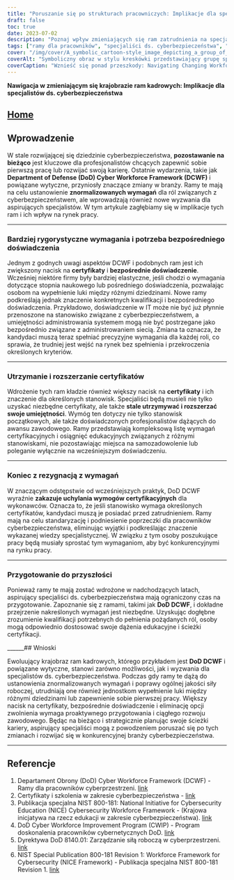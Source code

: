 ```yaml
---
title: "Poruszanie się po strukturach pracowniczych: Implikacje dla specjalistów ds. cyberbezpieczeństwa"
draft: false
toc: true
date: 2023-07-02
description: "Poznaj wpływ zmieniających się ram zatrudnienia na specjalistów ds. cyberbezpieczeństwa i wyzwania, przed którymi stoją, aby spełnić nowe wymagania."
tags: ["ramy dla pracowników", "specjaliści ds. cyberbezpieczeństwa", "Departament Obrony", "DoD Cyber Workforce Framework", "certyfikaty", "rynek pracy", "rozwój zawodowy", "ścieżki kariery", "branża cyberbezpieczeństwa", "bezpośrednie doświadczenie", "znormalizowane wymagania", "opcje zwolnienia", "kwalifikacje", "ewoluujący krajobraz", "DCWF", "implikacje ramowe", "zmieniające się wymagania", "pracownicy cyberbezpieczeństwa", "rozwój kariery", "wytyczne dla pracowników", "certyfikaty bezpieczeństwa", "role związane z cyberbezpieczeństwem", "zmiany w branży", "rynek pracy cyberbezpieczeństwa", "wyzwania związane z siłą roboczą", "edukacja w zakresie cyberbezpieczeństwa", "rozszerzenie zestawu umiejętności", "standardy pracowników cyberbezpieczeństwa", "przyszłych specjalistów ds. cyberbezpieczeństwa", "Przygotowanie DoD DCWF", "wzmocnienie siły roboczej"]
cover: "/img/cover/A_symbolic_cartoon-style_image_depicting_a_group_of_cyberse.png"
coverAlt: "Symboliczny obraz w stylu kreskówki przedstawiający grupę specjalistów ds. cyberbezpieczeństwa poruszających się po krajobrazie przypominającym labirynt z ramami siły roboczej jako wysokimi przeszkodami, trzymając certyfikaty i wspinając się po drabinach rozwoju zawodowego."
coverCaption: "Wznieść się ponad przeszkody: Navigating Changing Workforce Frameworks."
---
```


**Nawigacja w zmieniającym się krajobrazie ram kadrowych: Implikacje dla specjalistów ds. cyberbezpieczeństwa**

## [Home](/cyber-security-career-playbook-start/)

## Wprowadzenie

W stale rozwijającej się dziedzinie cyberbezpieczeństwa, **pozostawanie na bieżąco** jest kluczowe dla profesjonalistów chcących zapewnić sobie pierwszą pracę lub rozwijać swoją karierę. Ostatnie wydarzenia, takie jak **Department of Defense (DoD) Cyber Workforce Framework (DCWF)** i powiązane wytyczne, przyniosły znaczące zmiany w branży. Ramy te mają na celu ustanowienie **znormalizowanych wymagań** dla ról związanych z cyberbezpieczeństwem, ale wprowadzają również nowe wyzwania dla aspirujących specjalistów. W tym artykule zagłębiamy się w implikacje tych ram i ich wpływ na rynek pracy.

______

### Bardziej rygorystyczne wymagania i potrzeba bezpośredniego doświadczenia

Jednym z godnych uwagi aspektów DCWF i podobnych ram jest ich zwiększony nacisk na **certyfikaty** i **bezpośrednie doświadczenie**. Wcześniej niektóre firmy były bardziej elastyczne, jeśli chodzi o wymagania dotyczące stopnia naukowego lub pośredniego doświadczenia, pozwalając osobom na wypełnienie luki między różnymi dziedzinami. Nowe ramy podkreślają jednak znaczenie konkretnych kwalifikacji i bezpośredniego doświadczenia. Przykładowo, doświadczenie w IT może nie być już płynnie przenoszone na stanowisko związane z cyberbezpieczeństwem, a umiejętności administrowania systemem mogą nie być postrzegane jako bezpośrednio związane z administrowaniem siecią. Zmiana ta oznacza, że kandydaci muszą teraz spełniać precyzyjne wymagania dla każdej roli, co sprawia, że trudniej jest wejść na rynek bez spełnienia i przekroczenia określonych kryteriów.

______

### Utrzymanie i rozszerzanie certyfikatów

Wdrożenie tych ram kładzie również większy nacisk na **certyfikaty** i ich znaczenie dla określonych stanowisk. Specjaliści będą musieli nie tylko uzyskać niezbędne certyfikaty, ale także **stale utrzymywać i rozszerzać swoje umiejętności**. Wymóg ten dotyczy nie tylko stanowisk początkowych, ale także doświadczonych profesjonalistów dążących do awansu zawodowego. Ramy przedstawiają kompleksową listę wymagań certyfikacyjnych i osiągnięć edukacyjnych związanych z różnymi stanowiskami, nie pozostawiając miejsca na samozadowolenie lub poleganie wyłącznie na wcześniejszym doświadczeniu.

______

### Koniec z rezygnacją z wymagań

W znaczącym odstępstwie od wcześniejszych praktyk, DoD DCWF wyraźnie **zakazuje uchylania wymogów certyfikacyjnych** dla wykonawców. Oznacza to, że jeśli stanowisko wymaga określonych certyfikatów, kandydaci muszą je posiadać przed zatrudnieniem. Ramy mają na celu standaryzację i podniesienie poprzeczki dla pracowników cyberbezpieczeństwa, eliminując wyjątki i podkreślając znaczenie wykazanej wiedzy specjalistycznej. W związku z tym osoby poszukujące pracy będą musiały sprostać tym wymaganiom, aby być konkurencyjnymi na rynku pracy.

______

### Przygotowanie do przyszłości

Ponieważ ramy te mają zostać wdrożone w nadchodzących latach, aspirujący specjaliści ds. cyberbezpieczeństwa mają ograniczony czas na przygotowanie. Zapoznanie się z ramami, takimi jak **DoD DCWF**, i dokładne przejrzenie nakreślonych wymagań jest niezbędne. Uzyskując dogłębne zrozumienie kwalifikacji potrzebnych do pełnienia pożądanych ról, osoby mogą odpowiednio dostosować swoje dążenia edukacyjne i ścieżki certyfikacji.

______## Wnioski

Ewoluujący krajobraz ram kadrowych, którego przykładem jest **DoD DCWF** i powiązane wytyczne, stanowi zarówno możliwości, jak i wyzwania dla specjalistów ds. cyberbezpieczeństwa. Podczas gdy ramy te dążą do ustanowienia znormalizowanych wymagań i poprawy ogólnej jakości siły roboczej, utrudniają one również jednostkom wypełnienie luki między różnymi dziedzinami lub zapewnienie sobie pierwszej pracy. Większy nacisk na certyfikaty, bezpośrednie doświadczenie i eliminację opcji zwolnienia wymaga proaktywnego przygotowania i ciągłego rozwoju zawodowego. Będąc na bieżąco i strategicznie planując swoje ścieżki kariery, aspirujący specjaliści mogą z powodzeniem poruszać się po tych zmianach i rozwijać się w konkurencyjnej branży cyberbezpieczeństwa.

______

## Referencje

1. Departament Obrony (DoD) Cyber Workforce Framework (DCWF) - Ramy dla pracowników cyberprzestrzeni. [link](https://www.acq.osd.mil/cmmc/dod-cyber-workforce-framework.html)
2. Certyfikaty i szkolenia w zakresie cyberbezpieczeństwa - [link](https://www.comptia.org/certifications/security)
3. Publikacja specjalna NIST 800-181: National Initiative for Cybersecurity Education (NICE) Cybersecurity Workforce Framework - (Krajowa inicjatywa na rzecz edukacji w zakresie cyberbezpieczeństwa). [link](https://nvlpubs.nist.gov/nistpubs/specialpublications/nist.sp.800-181.pdf)
4. DoD Cyber Workforce Improvement Program (CWIP) - Program doskonalenia pracowników cybernetycznych DoD. [link](https://public.cyber.mil/wid/dcwf/)
5. Dyrektywa DoD 8140.01: Zarządzanie siłą roboczą w cyberprzestrzeni. [link](https://dodcio.defense.gov/Portals/0/Documents/Library/DoDM-8140-03.pdf)
6. NIST Special Publication 800-181 Revision 1: Workforce Framework for Cybersecurity (NICE Framework) - Publikacja specjalna NIST 800-181 Revision 1. [link](https://csrc.nist.gov/publications/detail/sp/800-181/rev-1/final)